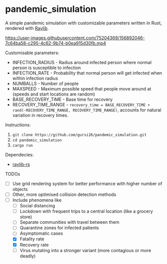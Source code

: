 # pandemic_simulation

A simple pandemic simulation with customizable parameters written in Rust, rendered with [Raylib](https://www.raylib.com). 

https://user-images.githubusercontent.com/75204369/156892046-7c64ba58-c295-4c62-9b74-b0ea915d30fb.mp4

Customisable parameters: 
- INFECTION_RADIUS - Radius around infected person where normal person is susceptible to infection
- INFECTION_RATE - Probability that normal person will get infected when within infection radius
- NUMBALLS - Number of people
- MAXSPEED - Maximum possible speed that people move around at (speeds and start locations are random)
- BASE_RECOVERY_TIME - Base time for recovery
- RECOVERY_TIME_RANGE - `recovery_time = BASE_RECOVERY_TIME + rand(-RECOVERY_TIME_RANGE, RECOVERY_TIME_RANGE)`, accounts for natural variation in recovery times.

Instructions: 
1. `git clone https://github.com/gursi26/pandemic_simulation.git`
2. `cd pandemic_simulation`
3. `cargo run`

Dependecies: 
- [raylib-rs](https://crates.io/crates/raylib)

TODOs
- [ ] Use grid rendering system for better performance with higher number of objects
- [ ] Other, more optimised collision detection methods
- [ ] Include phenomena like
  - [ ] Social distancing
  - [ ] Lockdown with frequent trips to a central location (like a grocery store)
  - [ ] Separate communities with travel between them
  - [ ] Quarantine zones for infected patients
  - [ ] Asymptomatic cases
  - [X] Fatality rate
  - [X] Recovery rate
  - [ ] Virus mutating into a stronger variant (more contagious or more deadly)
